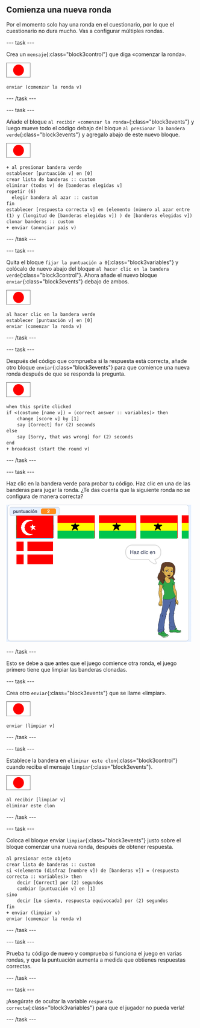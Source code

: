 ## Comienza una nueva ronda

Por el momento solo hay una ronda en el cuestionario, por lo que el cuestionario no dura mucho. Vas a configurar múltiples rondas.

\--- task \---

Crea un `mensaje`{:class="block3control"} que diga «comenzar la ronda».

![Objeto bandera](images/flag-sprite.png)

```blocks3
enviar (comenzar la ronda v)
```

\--- /task \---

\--- task \---

Añade el bloque `al recibir «comenzar la ronda»`{:class="block3events"} y luego mueve todo el código debajo del bloque `al presionar la bandera verde`{:class="block3events"} y agregalo abajo de este nuevo bloque.

![Objeto bandera](images/flag-sprite.png)

```blocks3
+ al presionar bandera verde
establecer [puntuación v] en [0]
crear lista de banderas :: custom
eliminar (todas v) de [banderas elegidas v]
repetir (6)
  elegir bandera al azar :: custom
fin
establecer [respuesta correcta v] en (elemento (número al azar entre (1) y (longitud de [banderas elegidas v]) ) de [banderas elegidas v])
clonar banderas :: custom
+ enviar (anunciar país v)
```

\--- /task \---

\--- task \---

Quita el bloque `fijar la puntuación a 0`{:class="block3variables"} y colócalo de nuevo abajo del bloque `al hacer clic en la bandera verde`{:class="block3control"}. Ahora añade el nuevo bloque `enviar`{:class="block3events"} debajo de ambos.

![Objeto bandera](images/flag-sprite.png)

```blocks3
al hacer clic en la bandera verde
establecer [puntuación v] en [0]
enviar (comenzar la ronda v)
```

\--- /task \---

\--- task \---

Después del código que comprueba si la respuesta está correcta, añade otro bloque `enviar`{:class="block3events"} para que comience una nueva ronda después de que se responda la pregunta.

![Objeto bandera](images/flag-sprite.png)

```blocks3
when this sprite clicked
if <(costume [name v]) = (correct answer :: variables)> then
    change [score v] by [1]
    say [Correct] for (2) seconds
else
    say [Sorry, that was wrong] for (2) seconds
end
+ broadcast (start the round v)
```

\--- /task \---

\--- task \---

Haz clic en la bandera verde para probar tu código. Haz clic en una de las banderas para jugar la ronda. ¿Te das cuenta que la siguiente ronda no se configura de manera correcta?

![La siguiente ronda no funciona](images/next-round-does-not-work.png)

\--- /task \---

Esto se debe a que antes que el juego comience otra ronda, el juego primero tiene que limpiar las banderas clonadas.

\--- task \---

Crea otro `enviar`{:class="block3events"} que se llame «limpiar».

![Objeto bandera](images/flag-sprite.png)

```blocks3
enviar (limpiar v)
```

\--- /task \---

\--- task \---

Establece la bandera en `eliminar este clon`{:class="block3control"} cuando reciba el mensaje `limpiar`{:class="block3events"}.

![Objeto bandera](images/flag-sprite.png)

```blocks3
al recibir [limpiar v]
eliminar este clon
```

\--- /task \---

\--- task \---

Coloca el bloque enviar `limpiar`{:class="block3events"} justo sobre el bloque comenzar una nueva ronda, después de obtener respuesta.

```blocks3
al presionar este objeto
crear lista de banderas :: custom
si <(elemento (disfraz [nombre v]) de [banderas v]) = (respuesta correcta :: variables)> then
    decir [Correct] por (2) segundos
    cambiar [puntuación v] en [1]
sino
    decir [Lo siento, respuesta equivocada] por (2) segundos
fin
+ enviar (limpiar v)
enviar (comenzar la ronda v)
```

\--- /task \---

\--- task \---

Prueba tu código de nuevo y comprueba si funciona el juego en varias rondas, y que la puntuación aumenta a medida que obtienes respuestas correctas.

\--- /task \---

\--- task \---

¡Asegúrate de ocultar la variable `respuesta correcta`{:class="block3variables"} para que el jugador no pueda verla!

\--- /task \---